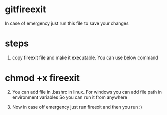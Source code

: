 # gitfireexit
In case of emergency just run this file to save your changes

# steps
1. copy fireexit file and make it executable. You can use below command
# chmod +x fireexit

2. You can add file in .bashrc in linux. For windows you can add file path in environment variables 
   So you can run it from anywhere

3. Now in case off emergency just run fireexit and then you run :)